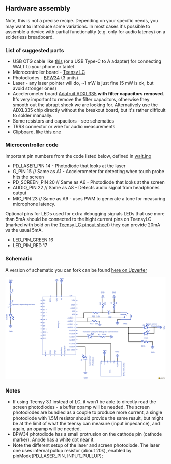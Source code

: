 ## Hardware assembly ##
Note, this is not a precise recipe. Depending on your specific needs, you may want to introduce some variations.
In most cases it's possible to assemble a device with partial functionality (e.g. only for audio latency) on a solderless breadboard.

### List of suggested parts ###

 * USB OTG cable like 
   [this](http://www.amazon.com/Generic-Micro-Cable-Cellphone-Tablet/dp/B00AYPEL56)
   (or a USB Type-C to A adapter)
   for connecting WALT to your phone or tablet
 * Microcontroller board - [Teensy LC](https://www.pjrc.com/teensy/teensyLC.html)
 * Photodiodes - [BPW34](http://www.digikey.com/product-detail/en/osram-opto-semiconductors-inc/BPW34/475-1070-ND/607274) (3 units)
 * Laser - any laser pointer will do, ~1 mW is just fine (5 mW is ok, but avoid stronger ones)
 * Accelerometer board [Adafruit ADXL335](https://www.adafruit.com/product/163) **with filter capacitors removed**. 
   It's very important to remove the filter capacitors, otherwise they smooth out the abrupt shock we are looking for.
   Alternatively use the ADXL335 chip directly without the breakout board, but it's rather difficult to solder manually.
 * Some resistors and capacitors - see schematics
 * TRRS connector or wire for audio measurements
 * Clipboard, like [this one](https://upload.wikimedia.org/wikipedia/commons/c/c0/Wood-clipboard.jpg)


### Microcontroller code ###

Important pin numbers from the code listed below, defined in [walt.ino](../arduino/walt/walt.ino)

 * PD_LASER_PIN 14 - Photodiode that looks at the laser
 * G_PIN 15 // Same as A1 - Accelerometer for detecting when touch probe hits the screen
 * PD_SCREEN_PIN 20 // Same as A6 - Photodiode that looks at the screen
 * AUDIO_PIN 22 // Same as A8 - Detects audio signal from headphones output
 * MIC_PIN 23 // Same as A9 - uses PWM to generate a tone for measuring microphone latency.

Optional pins for LEDs used for extra debugging signals
LEDs that use more than 5mA should be connected to the hight current pins on TeensyLC (marked with bold on the [Teensy LC pinout sheet](https://www.pjrc.com/teensy/teensylc_front_pinout.png)) they can provide 20mA vs the usual 5mA.

 * LED_PIN_GREEN 16
 * LED_PIN_RED 17


### Schematic ###
A version of schematic you can fork can be found
[here on Upverter](https://upverter.com/kamrik/8af1f3b04e47ab78/WALT_w_audio/)

![WALT Schematic](WALT_schematic_20160404.png)


### Notes ###

 * If using Teensy 3.1 instead of LC, it won’t be able to directly read
   the screen photodiodes - a buffer opamp will be needed. The screen photodiodes 
   are bundled as a couple to produce more current, a single photodiode with 1.5M 
   resistor should provide the same result, but might be at the limit of what the
   teensy can measure (input impedance), and again, an opamp will be needed.
 * BPW34 photodiode has a small protrusion on the cathode pin (cathode marker).
   Anode has a white dot near it.
 * Note the different setup of the laser and screen photodiode. The laser one
   uses internal pullup resistor (about 20k), enabled by pinMode(PD_LASER_PIN,
   INPUT_PULLUP);
